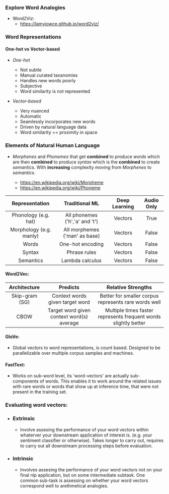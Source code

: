 ### Explore Word Analogies

- Word2Viz:
  - https://lamyiowce.github.io/word2viz/

### Word Representations

#### One-hot vs Vector-based

- _One-hot_

  - Not subtle
  - Manual curated taxanomies
  - Handles new words poorly
  - Subjective
  - Word similarity is not represented

- _Vector-based_
  - Very nuanced
  - Automatic
  - Seamlessly incorporates new words
  - Driven by natural language data
  - Word similarity == proximity in space

### Elements of Natural Human Language

- _Morphenes_ and _Phonemes_ that get **combined** to produce _words_ which are then **combined** to produce _syntax_ which is the **combined** to create _semantics_. With **increasing** complexity moving from _Morphenes_ to _semantics_.

  - https://en.wikipedia.org/wiki/Morpheme
  - https://en.wikipedia.org/wiki/Phoneme

|     Representation      |         Traditional ML         | Deep Learning | Audio Only |
| :---------------------: | :----------------------------: | :-----------: | :--------: |
|  Phonology (e.g. hat)   | All phonemes ('h','a' and 't') |    Vectors    |    True    |
| Morphology (e.g. manly) | All morphemes ('man' as base)  |    Vectors    |   False    |
|          Words          |        One-hot encoding        |    Vectors    |   False    |
|         Syntax          |          Phrase rules          |    Vectors    |   False    |
|        Semantics        |        Lambda calculus         |    Vectors    |   False    |

#### Word2Vec:

|  Architecture  |                 Predicts                  |                       Relative Strengths                        |
| :------------: | :---------------------------------------: | :-------------------------------------------------------------: |
| Skip-gram (SG) |      Context words given target word      |      Better for smaller corpus represents rare words well       |
|      CBOW      | Target word given context word(s) average | Multiple times faster represents frequent words slightly better |

#### GloVe:

- Global vectors to word representations, is count based. Designed to be parallelizable over multiple corpus samples and machines.

#### FastText:

- Works on sub-word level, its 'word-vectors' are actually sub-components of words. This enables it to work around the related issues with rare words or words that show up at inference time, that were not present in the training set.

### Evaluating word vectors:

- ### Extrinsic
  - Involve assesing the performance of your word vectors within whaterver your downstream application of interest is. (e.g. your sentiment classifier or otherwise). Takes longer to carry out, requires to carry out all downstream processing steps before evaluation.
- ### Intrinsic
  - Involves assesing the performance of your word vectors not on your final nlp application, but on some intermediate subtask. One common sub-task is assessing on whether your word vectors correspond well to arethmetical analogies.
